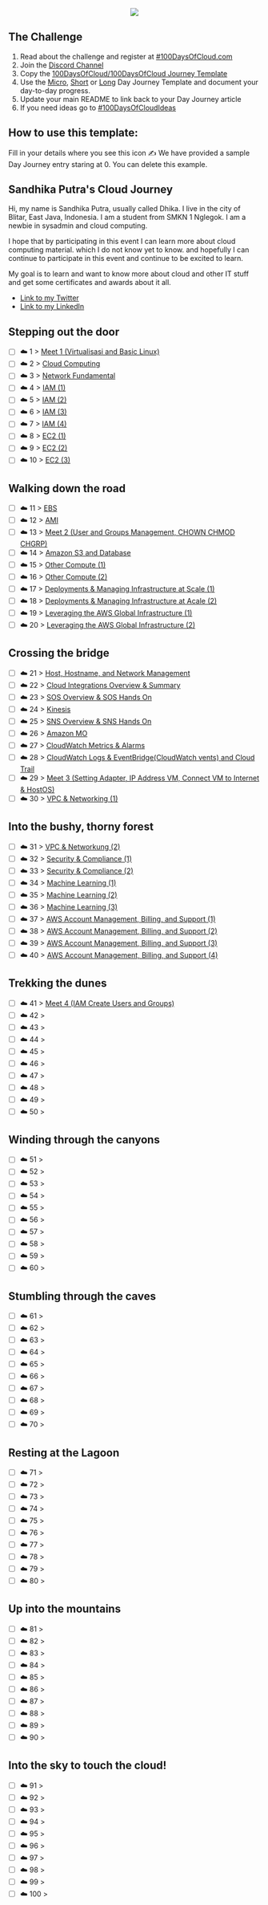 <p align="center">
  <img src="banner.png">
</p>

## The Challenge
1. Read about the challenge and register at [#100DaysOfCloud.com](https://100DaysOfCloud.com)
2. Join the [Discord Channel](https://discord.gg/c6Db8nY)
3. Copy the [100DaysOfCloud/100DaysOfCloud Journey Template](https://github.com/100DaysOfCloud/100DaysOfCloud/generate)
4. Use the [Micro](Templates/000-DAY-ARTICLE-MICRO-TEMPLATE.md), [Short](Templates/001-DAY-ARTICLE-SHORT-TEMPLATE.md) or [Long](Templates/002-DAY-ARTICLE-LONG-TEMPLATE.md) Day Journey Template and document your day-to-day progress.
5. Update your main README to link back to your Day Journey article
4. If you need ideas go to [#100DaysOfCloudIdeas](https://github.com/100DaysOfCloud/100DaysOfCloudIdeas)

## How to use this template:
Fill in your details where you see this icon ✍️
We have provided a sample Day Journey entry staring at 0. You can delete this example.

##  Sandhika Putra's Cloud Journey

Hi, my name is Sandhika Putra, usually called Dhika. I live in the city of Blitar, East Java, Indonesia. I am a student from SMKN 1 Nglegok. I am a newbie in sysadmin and cloud computing.

I hope that by participating in this event I can learn more about cloud computing material. which I do not know yet to know. and hopefully I can continue to participate in this event and continue to be excited to learn.

My goal is to learn and want to know more about cloud and other IT stuff and get some certificates and awards about it all.

- [Link to my Twitter](https://twitter.com/SandhikaPutra13)
- [Link to my LinkedIn](https://www.linkedin.com/in/putra-fa-b3bbb7246/)

## Stepping out the door

- [ ] ☁️ 1 > [Meet 1 (Virtualisasi and Basic Linux)](Journey/001/Readme.md)
- [ ] ☁️ 2 > [Cloud Computing](Journey/002/Readme.md)
- [ ] ☁️ 3 > [Network Fundamental](Journey/003/Readme.md)
- [ ] ☁️ 4 > [IAM (1)](Journey/004/Readme.md)
- [ ] ☁️ 5 > [IAM (2)](Journey/005/Readme.md)
- [ ] ☁️ 6 > [IAM (3)](Journey/006/Readme.md)
- [ ] ☁️ 7 > [IAM (4)](Journey/007/Readme.md)
- [ ] ☁️ 8 > [EC2 (1)](Journey/008/Readme.md)
- [ ] ☁️ 9 > [EC2 (2)](Journey/009/Readme.md)
- [ ] ☁️ 10 > [EC2 (3)](Journey/010/Readme.md)

## Walking down the road

- [ ] ☁️ 11 > [EBS](Journey/011/Readme.md)
- [ ] ☁️ 12 > [AMI](Journey/012/Readme.md)
- [ ] ☁️ 13 > [Meet 2 (User and Groups Management, CHOWN CHMOD CHGRP)](Journey/013/Readme.md)
- [ ] ☁️ 14 > [Amazon S3 and Database](Journey/014/Readme.md)
- [ ] ☁️ 15 > [Other Compute (1)](Journey/015/Readme.md)
- [ ] ☁️ 16 > [Other Compute (2)](Journey/016/Readme.md)
- [ ] ☁️ 17 > [Deployments & Managing Infrastructure at Scale (1)](Journey/017/Readme.md)
- [ ] ☁️ 18 > [Deployments & Managing Infrastructure at Acale (2)](Journey/018/Readme.md)
- [ ] ☁️ 19 > [Leveraging the AWS Global Infrastructure (1)](Journey/019/Readme.md)
- [ ] ☁️ 20 > [Leveraging the AWS Global Infrastructure (2)](Journey/020/Readme.md)

## Crossing the bridge

- [ ] ☁️ 21 > [Host, Hostname, and Network Management](Journey/021/Readme.md)
- [ ] ☁️ 22 > [Cloud Integrations Overview & Summary](Journey/022/Readme.md)
- [ ] ☁️ 23 > [SOS Overview & SOS Hands On](Journey/023/Readme.md)
- [ ] ☁️ 24 > [Kinesis](Journey/024/Readme.md)
- [ ] ☁️ 25 > [SNS Overview & SNS Hands On](Journey/025/Readme.md)
- [ ] ☁️ 26 > [Amazon MO](Journey/026/Readme.md)
- [ ] ☁️ 27 > [CloudWatch Metrics & Alarms](Journey/027/Readme.md)
- [ ] ☁️ 28 > [CloudWatch Logs & EventBridge(CloudWatch vents) and Cloud Trail](Journey/028/Readme.md)
- [ ] ☁️ 29 > [Meet 3 (Setting Adapter, IP Address VM, Connect VM to Internet & HostOS) ](Journey/029/Readme.md)
- [ ] ☁️ 30 > [VPC & Networking (1)](Journey/030/Readme.md)

## Into the bushy, thorny forest

- [ ] ☁️ 31 > [VPC & Networkung (2)](Journey/031/Readme.md)
- [ ] ☁️ 32 > [Security & Compliance (1)](Journey/032/Readme.md)
- [ ] ☁️ 33 > [Security & Compliance (2)](Journey/033/Readme.md)
- [ ] ☁️ 34 > [Machine Learning (1)](Journey/034/Readme.md)
- [ ] ☁️ 35 > [Machine Learning (2)](Journey/035/Readme.md)
- [ ] ☁️ 36 > [Machine Learning (3)](Journey/036/Readme.md)
- [ ] ☁️ 37 > [AWS Account Management, Billing, and Support (1)](Journey/037/Readme.md)
- [ ] ☁️ 38 > [AWS Account Management, Billing, and Support (2)](Journey/038/Readme.md)
- [ ] ☁️ 39 > [AWS Account Management, Billing, and Support (3)](Journey/039/Readme.md)
- [ ] ☁️ 40 > [AWS Account Management, Billing, and Support (4)](Journey/040/Readme.md)

## Trekking the dunes

- [ ] ☁️ 41 > [Meet 4 (IAM Create Users and Groups)](Journey/041/Readme.md)
- [ ] ☁️ 42 > [](Journey/042/Readme.md)
- [ ] ☁️ 43 > [](Journey/043/Readme.md)
- [ ] ☁️ 44 > [](Journey/044/Readme.md)
- [ ] ☁️ 45 > [](Journey/045/Readme.md)
- [ ] ☁️ 46 > [](Journey/046/Readme.md)
- [ ] ☁️ 47 > [](Journey/047/Readme.md)
- [ ] ☁️ 48 > [](Journey/048/Readme.md)
- [ ] ☁️ 49 > [](Journey/049/Readme.md)
- [ ] ☁️ 50 > [](Journey/050/Readme.md)

## Winding through the canyons

- [ ] ☁️ 51 > [](Journey/051/Readme.md)
- [ ] ☁️ 52 > [](Journey/052/Readme.md)
- [ ] ☁️ 53 > [](Journey/053/Readme.md)
- [ ] ☁️ 54 > [](Journey/054/Readme.md)
- [ ] ☁️ 55 > [](Journey/055/Readme.md)
- [ ] ☁️ 56 > [](Journey/056/Readme.md)
- [ ] ☁️ 57 > [](Journey/057/Readme.md)
- [ ] ☁️ 58 > [](Journey/058/Readme.md)
- [ ] ☁️ 59 > [](Journey/059/Readme.md)
- [ ] ☁️ 60 > [](Journey/060/Readme.md)

## Stumbling through the caves

- [ ] ☁️ 61 > [](Journey/061/Readme.md)
- [ ] ☁️ 62 > [](Journey/062/Readme.md)
- [ ] ☁️ 63 > [](Journey/063/Readme.md)
- [ ] ☁️ 64 > [](Journey/064/Readme.md)
- [ ] ☁️ 65 > [](Journey/065/Readme.md)
- [ ] ☁️ 66 > [](Journey/066/Readme.md)
- [ ] ☁️ 67 > [](Journey/067/Readme.md)
- [ ] ☁️ 68 > [](Journey/068/Readme.md)
- [ ] ☁️ 69 > [](Journey/069/Readme.md)
- [ ] ☁️ 70 > [](Journey/070/Readme.md)

## Resting at the Lagoon

- [ ] ☁️ 71 > [](Journey/071/Readme.md)
- [ ] ☁️ 72 > [](Journey/072/Readme.md)
- [ ] ☁️ 73 > [](Journey/073/Readme.md)
- [ ] ☁️ 74 > [](Journey/074/Readme.md)
- [ ] ☁️ 75 > [](Journey/075/Readme.md)
- [ ] ☁️ 76 > [](Journey/076/Readme.md)
- [ ] ☁️ 77 > [](Journey/077/Readme.md)
- [ ] ☁️ 78 > [](Journey/078/Readme.md)
- [ ] ☁️ 79 > [](Journey/079/Readme.md)
- [ ] ☁️ 80 > [](Journey/080/Readme.md)

## Up into the mountains

- [ ] ☁️ 81 > [](Journey/081/Readme.md)
- [ ] ☁️ 82 > [](Journey/082/Readme.md)
- [ ] ☁️ 83 > [](Journey/083/Readme.md)
- [ ] ☁️ 84 > [](Journey/084/Readme.md)
- [ ] ☁️ 85 > [](Journey/085/Readme.md)
- [ ] ☁️ 86 > [](Journey/086/Readme.md)
- [ ] ☁️ 87 > [](Journey/087/Readme.md)
- [ ] ☁️ 88 > [](Journey/088/Readme.md)
- [ ] ☁️ 89 > [](Journey/089/Readme.md)
- [ ] ☁️ 90 > [](Journey/090/Readme.md)

## Into the sky to touch the cloud!

- [ ] ☁️ 91 > [](Journey/091/Readme.md)
- [ ] ☁️ 92 > [](Journey/092/Readme.md)
- [ ] ☁️ 93 > [](Journey/093/Readme.md)
- [ ] ☁️ 94 > [](Journey/094/Readme.md)
- [ ] ☁️ 95 > [](Journey/095/Readme.md)
- [ ] ☁️ 96 > [](Journey/096/Readme.md)
- [ ] ☁️ 97 > [](Journey/097/Readme.md)
- [ ] ☁️ 98 > [](Journey/098/Readme.md)
- [ ] ☁️ 99 > [](Journey/099/Readme.md)
- [ ] ☁️ 100 > [](Journey/100/Readme.md)
